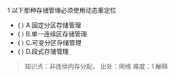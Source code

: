 1
以下那种存储管理必须使用动态重定位
- ( ) A.固定分区存储管理 
- ( ) B.单一连续区存储管理 
- ( ) C.可变分区存储管理 
- ( ) D.段式存储管理

> 知识点：非连续内存分配。
> 出处：网络
> 难度：1
> 解释
